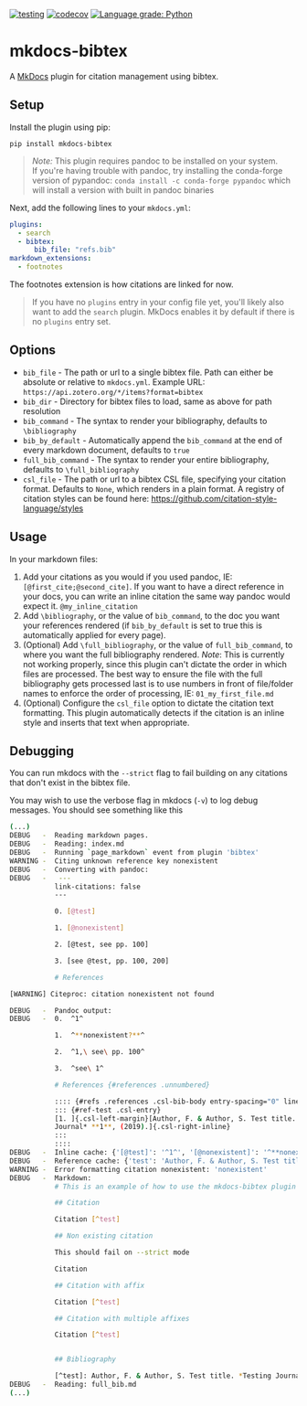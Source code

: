 [![testing](https://github.com/shyamd/mkdocs-bibtex/workflows/testing/badge.svg)](https://github.com/shyamd/mkdocs-bibtex/actions?query=workflow%3Atesting)
[![codecov](https://codecov.io/gh/shyamd/mkdocs-bibtex/branch/main/graph/badge.svg)](https://codecov.io/gh/shyamd/mkdocs-bibtex)
[![Language grade: Python](https://img.shields.io/lgtm/grade/python/g/shyamd/mkdocs-bibtex.svg?logo=lgtm&logoWidth=18)](https://lgtm.com/projects/g/shyamd/mkdocs-bibtex/context:python)

# mkdocs-bibtex

A [MkDocs](https://www.mkdocs.org/) plugin for citation management using bibtex.

## Setup

Install the plugin using pip:

```
pip install mkdocs-bibtex
```
> *Note:* This plugin requires pandoc to be installed on your system.<br>
> If you're having trouble with pandoc, try installing the conda-forge version of pypandoc: `conda install -c conda-forge pypandoc` which will install a version with built in pandoc binaries


Next, add the following lines to your `mkdocs.yml`:

```yml
plugins:
  - search
  - bibtex:
      bib_file: "refs.bib"
markdown_extensions:
  - footnotes
```

The footnotes extension is how citations are linked for now.

> If you have no `plugins` entry in your config file yet, you'll likely also want to add the `search` plugin. MkDocs enables it by default if there is no `plugins` entry set.

## Options

- `bib_file` - The path or url to a single bibtex file. Path can either be absolute or relative to `mkdocs.yml`. Example URL: `https://api.zotero.org/*/items?format=bibtex`
- `bib_dir` - Directory for bibtex files to load, same as above for path resolution
- `bib_command` - The syntax to render your bibliography, defaults to `\bibliography`
- `bib_by_default` - Automatically append the `bib_command` at the end of every markdown document, defaults to `true`
- `full_bib_command` - The syntax to render your entire bibliography, defaults to `\full_bibliography`
- `csl_file` - The path or url to a bibtex CSL file, specifying your citation format. Defaults to `None`, which renders in a plain format. A registry of citation styles can be found here: https://github.com/citation-style-language/styles

## Usage

In your markdown files:

1. Add your citations as you would if you used pandoc, IE: `[@first_cite;@second_cite]`. If you want to have a direct reference in your docs, you can write an inline citation the same way pandoc would expect it. `@my_inline_citation`
2. Add `\bibliography`, or the value of `bib_command`, to the doc you want your references rendered (if `bib_by_default` is set to true this is automatically applied for every page).
3. (Optional) Add `\full_bibliography`, or the value of `full_bib_command`, to where you want the full bibliography rendered. *Note*: This is currently not working properly, since this plugin can't dictate the order in which files are processed. The best way to ensure the file with the full bibliography gets processed last is to use numbers in front of file/folder names to enforce the order of processing, IE: `01_my_first_file.md`
4. (Optional) Configure the `csl_file` option to dictate the citation text formatting. This plugin automatically detects if the citation is an inline style and inserts that text when appropriate.

## Debugging

You can run mkdocs with the `--strict` flag to fail building on any citations that don't exist in the bibtex file.

You may wish to use the verbose flag in mkdocs (`-v`) to log debug messages. You should see something like this

```bash
(...)
DEBUG   -  Reading markdown pages.
DEBUG   -  Reading: index.md
DEBUG   -  Running `page_markdown` event from plugin 'bibtex'
WARNING -  Citing unknown reference key nonexistent
DEBUG   -  Converting with pandoc:
DEBUG   -   ---
           link-citations: false
           ---

           0. [@test]

           1. [@nonexistent]

           2. [@test, see pp. 100]

           3. [see @test, pp. 100, 200]

           # References

[WARNING] Citeproc: citation nonexistent not found

DEBUG   -  Pandoc output:
DEBUG   -  0.  ^1^

           1.  ^**nonexistent?**^

           2.  ^1,\ see\ pp. 100^

           3.  ^see\ 1^

           # References {#references .unnumbered}

           :::: {#refs .references .csl-bib-body entry-spacing="0" line-spacing="2"}
           ::: {#ref-test .csl-entry}
           [1. ]{.csl-left-margin}[Author, F. & Author, S. Test title. *Testing
           Journal* **1**, (2019).]{.csl-right-inline}
           :::
           ::::
DEBUG   -  Inline cache: {'[@test]': '^1^', '[@nonexistent]': '^**nonexistent?**^', '[@test, see pp. 100]': '^1,\\ see\\ pp. 100^', '[see @test, pp. 100, 200]': '^see\\ 1^'}
DEBUG   -  Reference cache: {'test': 'Author, F. & Author, S. Test title. *Testing Journal* **1**, (2019).'}
WARNING -  Error formatting citation nonexistent: 'nonexistent'
DEBUG   -  Markdown:
           # This is an example of how to use the mkdocs-bibtex plugin

           ## Citation

           Citation [^test]

           ## Non existing citation

           This should fail on --strict mode

           Citation

           ## Citation with affix

           Citation [^test]

           ## Citation with multiple affixes

           Citation [^test]


           ## Bibliography

           [^test]: Author, F. & Author, S. Test title. *Testing Journal* **1**, (2019).
DEBUG   -  Reading: full_bib.md
(...)
```
